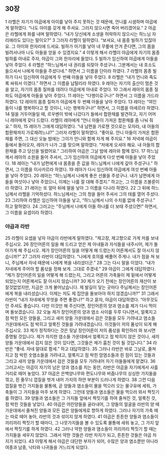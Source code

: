 ## 30장
1 라헬은 자기가 야곱에게 아이를 낳아 주지 못하는 것 때문에, 언니를 시샘하며 야곱에게 말하였다. “나도 아이를 갖게 해 주셔요. 그러지 않으시면 죽어 버리겠어요.”
2 야곱은 라헬에게 화를 내며 말하였다. “내가 당신에게 소생을 허락하지 않으시는 하느님 자리에라도 있다는 말이오?”
3 그러자 라헬이 말하였다. “보셔요, 내 몸종 빌하가 있잖아요. 그 아이와 한자리에 드셔요. 빌하가 아기를 낳아 내 무릎에 안겨 준다면, 그의 몸을 빌려서나마 나도 아들을 얻을 수 있겠지요.”
4 이렇게 해서 라헬이 야곱에게 자기의 몸종 빌하를 아내로 주자, 야곱이 그와 한자리에 들었다.
5 빌하가 임신하여 야곱에게 아들을 낳아 주었다.
6 라헬은 “하느님께서 내 권리를 되찾아 주셨구나. 그분께서는 내 호소도 들으셔서 나에게 아들을 주셨다네.” 하면서 그 이름을 단이라 하였다.
7 라헬의 몸종 빌하가 다시 임신하여 야곱에게 두 번째 아들을 낳아 주었다.
8 라헬은 “내가 언니와 죽도록 싸워서 이겼다.” 하면서 그 이름을 납탈리라 하였다.
9 레아는 자기의 출산이 멈춘 것을 알고, 자기의 몸종 질파를 데려다 야곱에게 아내로 주었다.
10 그래서 레아의 몸종 질파도 야곱에게 아들을 낳아 주었다.
11 레아는 “다행이로구나!” 하면서 그 이름을 가드라 하였다.
12 레아의 몸종 질파가 야곱에게 두 번째 아들을 낳아 주었다.
13 레아는 “여인들이 나를 행복하다고 할 것이니, 나는 행복하구나!” 하면서, 그 이름을 아세르라 하였다.
14 밀을 거두어들일 때, 르우벤이 밖에 나갔다가 들에서 합환채를 발견하고, 자기 어머니 레아에게 갖다 드렸다. 라헬이 레아에게 “언니 아들이 가져온 합환채를 좀 나눠 줘요.” 하자,
15 레아가 그에게 대답하였다. “내 남편을 가로챈 것으로는 모자라, 내 아들의 합환채까지 가로채려느냐?” 그러자 라헬이 말하였다. “좋아요. 언니 아들이 가져온 합환채를 주면, 그 대신 오늘 밤에는 그이가 언니와 함께 자게 해 주지요.”
16 저녁에 야곱이 들에서 돌아오자, 레아가 나가 그를 맞으며 말하였다. “저에게 오셔야 해요. 내 아들의 합환채를 주고 당신을 빌렸어요.” 그리하여 야곱은 그날 밤에 레아와 함께 잤다.
17 하느님께서 레아의 소원을 들어 주셔서, 그가 임신하여 야곱에게 다섯 번째 아들을 낳아 주었다.
18 레아는 “내가 남편에게 내 몸종을 준 값을 하느님께서 나에게 갚아 주셨구나.” 하면서, 그 이름을 이사카르라 하였다.
19 레아가 다시 임신하여 야곱에게 여섯 번째 아들을 낳아 주었다.
20 레아는 “하느님께서 나에게 좋은 선물을 주셨구나. 내가 남편에게 아들을 여섯이나 낳아 주었으니, 이제는 나를 잘 대해 주겠지.” 하고는, 그 이름을 즈불룬이라 하였다.
21 레아는 또 얼마 뒤에 딸을 낳아 그 이름을 디나라 하였다.
22 그 뒤에 하느님께서 라헬을 기억하셨다. 하느님께서는 그의 청을 들어 주셔서 그의 태를 열어 주셨다.
23 그리하여 라헬은 임신하여 아들을 낳고, “하느님께서 나의 수치를 없애 주셨구나.” 하고 말하였다.
24 그러고는 “주님께서 나에게 아들 하나를 더 보태 주셨으면!” 하면서, 그 이름을 요셉이라 하였다.
### 야곱과 라반
25 라헬이 요셉을 낳자 야곱이 라반에게 말하였다. "제고장, 제고향으로 가게 저를 보내 주십시오.
26 장인어른의 일을 해 드리고 얻은 제 아내들과 자식들을 내주시어, 제가 돌아가게 해 주십시오. 제가 장인어른의 일을 어떻게 해 드렸는지 어른께서도 잘 아시지 않습니까?”
27 그러자 라반이 대답하였다. “나에게 호의를 베풀어 주게나. 내가 점을 쳐 보니, 주님께서 자네 때문에 나에게 복을 내리셨더군.”
28 그는 다시 말을 이었다. “내가 자네에게 주어야 할 품삯을 정해 보게. 그대로 주겠네.”
29 야곱이 그에게 대답하였다. “제가 장인어른의 일을 어떻게 해 드렸는지, 그리고 어른의 가축들이 제 밑에서 어떻게 되었는지 어른께서도 잘 아시지 않습니까?
30 제가 오기 전에는 장인어른의 재산이 보잘것없었지만, 지금은 크게 불어났습니다. 제 발길이 닿는 곳마다 주님께서는 장인어른에게 복을 내리셨습니다. 이제는 저도 제 집안을 돌보아야 하지 않겠습니까?”
31 그래서 라반이 “내가 자네에게 무엇을 주면 좋겠나?” 하고 묻자, 야곱이 대답하였다. “아무것도 안 주셔도 좋습니다. 다만 이것만 해 주신다면, 장인어른의 양과 염소를 제가 다시 먹이며 돌보겠습니다.
32 오늘 제가 장인어른의 양과 염소 사이를 두루 다니면서, 얼룩지고 점 박힌 모든 양들을, 그리고 새끼 양들 가운데에서 검은 것들을 모두 가려내고 염소들 가운데에서도 점 박히고 얼룩진 것들을 가려내겠습니다. 이것들이 저의 품삯이 되게 해 주십시오.
33 제가 정직하다는 것은 뒷날 장인어른이 저의 품삯을 확인하러 와 보시면 증명될 것입니다. 제가 차지한 염소들 가운데에서 얼룩지고 점 박히지 않은 것이나, 새끼 양들 가운데에서 검지 않은 것이 있다면, 그것들은 제가 훔친 것이 될 것입니다.”
34 라반은 “좋네. 자네 말대로 함세.” 하고 대답하였다.
35 그러나 라반은 바로 그날로, 줄쳐지고 점 박힌 숫염소들을 가려내고, 얼룩지고 점 박힌 암염소들과 흰 점이 있는 것들과 그리고 새끼 양들 가운데에서 검은 것들을 모두 가려내어 자기 아들들에게 맡겼다.
36 그러고서는 야곱이 자기의 남은 양과 염소를 치는 동안, 라반은 야곱을 자기에게서 사흘 거리로 떼어 놓았다.
37 야곱은 은백양나무와 편도나무와 버즘나무의 싱싱한 가지들을 꺾고, 흰 줄무늬 껍질을 벗겨 내어 가지의 하얀 부분이 드러나게 하였다.
38 그런 다음 껍질을 벗긴 가지들을 물통에, 곧 양들과 염소들이 물을 먹으러 오는 물구유에 세워, 가축들이 그 가지들을 마주 보게 하였다. 그런데 양들과 염소들은 물을 먹으러 와서 짝짓기를 하였다.
39 양들과 염소들은 그 가지들 앞에서 짝짓기를 하여 줄쳐진 것, 얼룩진 것, 점 박힌 것들을 낳았다.
40 야곱은 어린양들을 골라내어, 그 양들의 얼굴을 라반의 양 떼 가운데에서 줄쳐진 양들과 모든 검은 양들에게로 향하게 하였다. 그러나 자기의 가축 떼는 따로 떼어 놓아, 라반의 것과 섞이지 않게 하였다.
41 야곱은 튼튼한 양들과 염소들이 끼리끼리 짝짓기 할 때마다, 그 나뭇가지들을 볼 수 있도록 물통에 세워 놓고, 그 가지 앞에서 짝짓기를 하게 하였다.
42 그러나 약한 양들과 염소들이 끼리끼리 짝짓기 할 때는 가지들을 세우지 않았다. 그래서 약한 것들은 라반 차지가 되고, 튼튼한 것들은 야곱 차지가 되었다.
43 이렇게 해서 야곱은 대단한 부자가 되어, 수많은 양과 염소뿐만 아니라 여종과 남종, 낙타와 나귀들을 거느리게 되었다.
